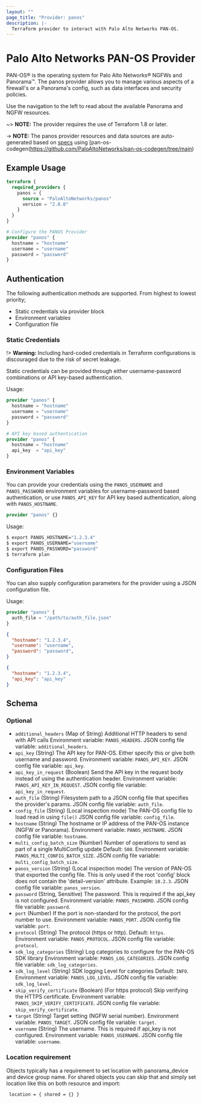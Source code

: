 ```yaml
---
layout: ""
page_title: "Provider: panos"
description: |-
  Terraform provider to interact with Palo Alto Networks PAN-OS.
---
```


# Palo Alto Networks PAN-OS Provider

PAN-OS&reg; is the operating system for Palo Alto Networks&reg; NGFWs and Panorama&trade;. The panos provider allows you to manage various aspects of a firewall's or a Panorama's config, such as data interfaces and security policies.

Use the navigation to the left to read about the available Panorama and NGFW resources.

~> **NOTE:** The provider requires the use of Terraform 1.8 or later.

-> **NOTE:** The panos provider resources and data sources are auto-generated based on [specs](https://github.com/PaloAltoNetworks/pan-os-codegen/tree/main/specs) using [pan-os-codegen(https://github.com/PaloAltoNetworks/pan-os-codegen/tree/main)

## Example Usage

```terraform
terraform {
  required_providers {
    panos = {
      source = "PaloAltoNetworks/panos"
      version = "2.0.0"
    }
  }
}

# Configure the PANOS Provider
provider "panos" {
  hostname = "hostname"
  username = "username"
  password = "password"
}

```

## Authentication

The following authentication methods are supported. From highest to lowest priority; 

- Static credentials via provider block
- Environment variables
- Configuration file

### Static Credentials

!> **Warning:** Including hard-coded credentials in Terraform configurations is discouraged due to the risk of secret leakage.

Static credentials can be provided through either username-password combinations or API key-based authentication.

Usage:

```terraform
provider "panos" {
  hostname = "hostname"
  username = "username"
  password = "password"
}

# API key based authentication
provider "panos" {
  hostname = "hostname"
  api_key  = "api_key"
}
```

### Environment Variables

You can provide your credentials using the `PANOS_USERNAME` and `PANOS_PASSWORD` environment variables for username-password based authentication, or use `PANOS_API_KEY` for API key based authentication, along with `PANOS_HOSTNAME`.

```terraform
provider "panos" {}
```

Usage:

```sh
$ export PANOS_HOSTNAME="1.2.3.4"
$ export PANOS_USERNAME="username"
$ export PANOS_PASSWORD="password"
$ terraform plan
```

### Configuration Files

You can also supply configuration parameters for the provider using a JSON configuration file.

Usage:

```terraform
provider "panos" {
  auth_file = "/path/to/auth_file.json"
}
```


```json
{
  "hostname": "1.2.3.4",
  "username": "username",
  "password": "password",
}
```

```json
{
  "hostname": "1.2.3.4",
  "api_key": "api_key"
}
```

<!-- schema generated by tfplugindocs -->
## Schema

### Optional

- `additional_headers` (Map of String) Additional HTTP headers to send with API calls Environment variable: `PANOS_HEADERS`. JSON config file variable: `additional_headers`.
- `api_key` (String) The API key for PAN-OS. Either specify this or give both username and password. Environment variable: `PANOS_API_KEY`. JSON config file variable: `api_key`.
- `api_key_in_request` (Boolean) Send the API key in the request body instead of using the authentication header. Environment variable: `PANOS_API_KEY_IN_REQUEST`. JSON config file variable: `api_key_in_request`.
- `auth_file` (String) Filesystem path to a JSON config file that specifies the provider's params. JSON config file variable: `auth_file`.
- `config_file` (String) (Local inspection mode) The PAN-OS config file to load read in using `file()` JSON config file variable: `config_file`.
- `hostname` (String) The hostname or IP address of the PAN-OS instance (NGFW or Panorama). Environment variable: `PANOS_HOSTNAME`. JSON config file variable: `hostname`.
- `multi_config_batch_size` (Number) Number of operations to send as part of a single MultiConfig update Default: `500`. Environment variable: `PANOS_MULTI_CONFIG_BATCH_SIZE`. JSON config file variable: `multi_config_batch_size`.
- `panos_version` (String) (Local inspection mode) The version of PAN-OS that exported the config file. This is only used if the root 'config' block does not contain the 'detail-version' attribute. Example: `10.2.3`. JSON config file variable: `panos_version`.
- `password` (String, Sensitive) The password.  This is required if the api_key is not configured. Environment variable: `PANOS_PASSWORD`. JSON config file variable: `password`.
- `port` (Number) If the port is non-standard for the protocol, the port number to use. Environment variable: `PANOS_PORT`. JSON config file variable: `port`.
- `protocol` (String) The protocol (https or http). Default: `https`. Environment variable: `PANOS_PROTOCOL`. JSON config file variable: `protocol`.
- `sdk_log_categories` (String) Log categories to configure for the PAN-OS SDK library Environment variable: `PANOS_LOG_CATEGORIES`. JSON config file variable: `sdk_log_categories`.
- `sdk_log_level` (String) SDK logging Level for categories Default: `INFO`. Environment variable: `PANOS_LOG_LEVEL`. JSON config file variable: `sdk_log_level`.
- `skip_verify_certificate` (Boolean) (For https protocol) Skip verifying the HTTPS certificate. Environment variable: `PANOS_SKIP_VERIFY_CERTIFICATE`. JSON config file variable: `skip_verify_certificate`.
- `target` (String) Target setting (NGFW serial number). Environment variable: `PANOS_TARGET`. JSON config file variable: `target`.
- `username` (String) The username.  This is required if api_key is not configured. Environment variable: `PANOS_USERNAME`. JSON config file variable: `username`.

### Location requirement

Objects typically has a requirement to set location with panorama_device and device group name. For shared objects you can skip that and simply set location like this on both resource and import:

   ```hcl
    location = { shared = {} }
   ```
